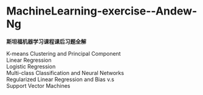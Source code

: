 # MachineLearning-exercise--Andew-Ng
**斯坦福机器学习课程课后习题全解**
 
K-means Clustering and Principal Component    
Linear Regression  
Logistic Regression  
Multi-class Classification and Neural Networks  
Regularized Linear Regression and Bias v.s  
Support Vector Machines  
 
